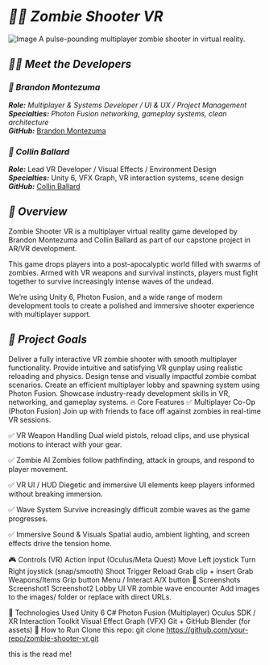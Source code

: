 # ***🧟‍♂️ Zombie Shooter VR***
![Image](https://assetstorev1-prd-cdn.unity3d.com/package-screenshot/0b0ce8b1-6559-4e22-86b7-c2ad5aa5e9f0_scaled.jpg)
A pulse-pounding multiplayer zombie shooter in virtual reality.

## ***🧑‍💻 Meet the Developers***
### ***🧠 Brandon Montezuma***


***Role:*** *Multiplayer & Systems Developer / UI & UX / Project Management*  
***Specialties:*** *Photon Fusion networking, gameplay systems, clean architecture*  
***GitHub:*** [Brandon Montezuma](https://github.com/Bmontezuma)

### ***🧠 Collin Ballard***

***Role:*** Lead VR Developer / Visual Effects / Environment Design  
***Specialties:*** Unity 6, VFX Graph, VR interaction systems, scene design  
***GitHub:*** [Collin Ballard](https://github.com/Collinb190)

## ***📌 Overview***
Zombie Shooter VR is a multiplayer virtual reality game developed by Brandon Montezuma and Collin Ballard as part of our capstone project in AR/VR development.

This game drops players into a post-apocalyptic world filled with swarms of zombies. Armed with VR weapons and survival instincts, players must fight together to survive increasingly intense waves of the undead.

We’re using Unity 6, Photon Fusion, and a wide range of modern development tools to create a polished and immersive shooter experience with multiplayer support.

## ***🧠 Project Goals***
Deliver a fully interactive VR zombie shooter with smooth multiplayer functionality.
Provide intuitive and satisfying VR gunplay using realistic reloading and physics.
Design tense and visually impactful zombie combat scenarios.
Create an efficient multiplayer lobby and spawning system using Photon Fusion.
Showcase industry-ready development skills in VR, networking, and gameplay systems.
🔥 Core Features
✅ Multiplayer Co-Op (Photon Fusion)
Join up with friends to face off against zombies in real-time VR sessions.

✅ VR Weapon Handling
Dual wield pistols, reload clips, and use physical motions to interact with your gear.

✅ Zombie AI
Zombies follow pathfinding, attack in groups, and respond to player movement.

✅ VR UI / HUD
Diegetic and immersive UI elements keep players informed without breaking immersion.

✅ Wave System
Survive increasingly difficult zombie waves as the game progresses.

✅ Immersive Sound & Visuals
Spatial audio, ambient lighting, and screen effects drive the tension home.

🎮 Controls (VR)
Action	Input (Oculus/Meta Quest)
Move	Left joystick
Turn	Right joystick (snap/smooth)
Shoot	Trigger
Reload	Grab clip + insert
Grab Weapons/Items	Grip button
Menu / Interact	A/X button
📸 Screenshots
Screenshot1	Screenshot2
Lobby UI	VR zombie wave encounter
Add images to the images/ folder or replace with direct URLs.

🧪 Technologies Used
Unity 6
C#
Photon Fusion (Multiplayer)
Oculus SDK / XR Interaction Toolkit
Visual Effect Graph (VFX)
Git + GitHub
Blender (for assets)
🔧 How to Run
Clone this repo:
git clone https://github.com/your-repo/zombie-shooter-vr.git


this is the read me!
